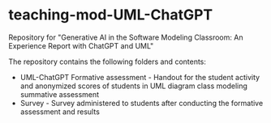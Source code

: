 # teaching-mod-UML-ChatGPT
Repository for "Generative AI in the Software Modeling Classroom: An Experience Report with ChatGPT and UML"


The repository contains the following folders and contents:

* UML-ChatGPT Formative assessment - Handout for the student activity and anonymized scores of students in UML diagram class modeling summative assessment
* Survey - Survey administered to students after conducting the formative assessment and results

